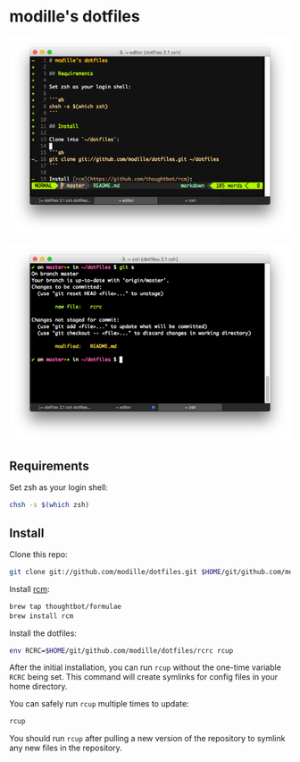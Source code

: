 # modille's dotfiles

![editor](https://raw.githubusercontent.com/modille/modille.github.io/master/images/modille-dotfiles-editor.png)

![zsh](https://raw.githubusercontent.com/modille/modille.github.io/master/images/modille-dotfiles-zsh.png)

## Requirements

Set zsh as your login shell:

```sh
chsh -s $(which zsh)
```

## Install

Clone this repo:

```sh
git clone git://github.com/modille/dotfiles.git $HOME/git/github.com/modille/dotfiles
```

Install [rcm](https://github.com/thoughtbot/rcm):

```sh
brew tap thoughtbot/formulae
brew install rcm
```

Install the dotfiles:

```sh
env RCRC=$HOME/git/github.com/modille/dotfiles/rcrc rcup
```

After the initial installation, you can run `rcup` without the one-time variable `RCRC` being set.
This command will create symlinks for config files in your home directory.

You can safely run `rcup` multiple times to update:

```sh
rcup
```

You should run `rcup` after pulling a new version of the repository to symlink any new files in the repository.
